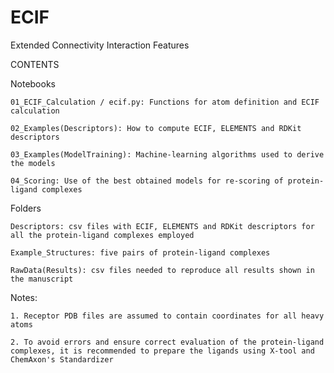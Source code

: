 # ECIF
Extended Connectivity Interaction Features

CONTENTS

Notebooks

    01_ECIF_Calculation / ecif.py: Functions for atom definition and ECIF calculation

    02_Examples(Descriptors): How to compute ECIF, ELEMENTS and RDKit descriptors

    03_Examples(ModelTraining): Machine-learning algorithms used to derive the models

    04_Scoring: Use of the best obtained models for re-scoring of protein-ligand complexes
   
Folders

    Descriptors: csv files with ECIF, ELEMENTS and RDKit descriptors for all the protein-ligand complexes employed

    Example_Structures: five pairs of protein-ligand complexes
    
    RawData(Results): csv files needed to reproduce all results shown in the manuscript
    
Notes:

    1. Receptor PDB files are assumed to contain coordinates for all heavy atoms
    
    2. To avoid errors and ensure correct evaluation of the protein-ligand complexes, it is recommended to prepare the ligands using X-tool and ChemAxon's Standardizer
